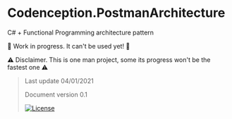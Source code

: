 # Codenception.PostmanArchitecture

C# + Functional Programming architecture pattern

🚧 Work in progress. It can't be used yet! 🚧

⚠️ Disclaimer. This is one man project, some its progress won't be the fastest one ⚠️


> Last update 04/01/2021
> 
> Document version 0.1
>
> [![License](https://img.shields.io/badge/License-Apache%202.0-blue.svg)](https://opensource.org/licenses/Apache-2.0)
